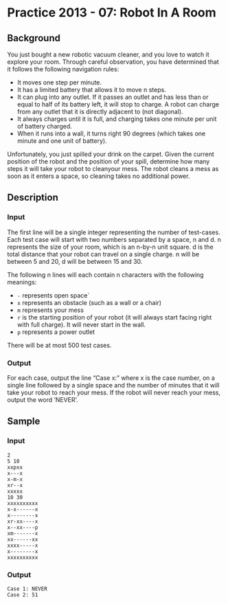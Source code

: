 # Practice 2013 - 07: Robot In A Room

## Background
You just bought a new robotic vacuum cleaner, and you love to watch it explore
your room. Through careful observation, you have determined that it follows the
following navigation rules:
- It moves one step per minute.
- It has a limited battery that allows it to move n steps.
- It can plug into any outlet. If it passes an outlet and has less than or equal
    to half of its battery left, it will stop to charge. A robot can charge from
    any outlet that it is directly adjacent to (not diagonal).
- It always charges until it is full, and charging takes one minute per unit of
    battery charged.
- When it runs into a wall, it turns right 90 degrees
    (which takes one minute and one unit of battery).

Unfortunately, you just spilled your drink on the carpet. Given the current
position of the robot and the position of your spill, determine how many steps
it will take your robot to cleanyour mess. The robot cleans a mess as soon as it
enters a space, so cleaning takes no additional power.

## Description

### Input
The first line will be a single integer representing the number of test-cases.
Each test case will start with two numbers separated by a space, n and d. n
represents the size of your room, which is an n-by-n unit square. d is the total
distance that your robot can travel on a single charge. n will be between 5 and
20, d will be between 15 and 30.

The following n lines will each contain n characters with the
following meanings:
- `-` represents open space`
- `x` represents an obstacle (such as a wall or a chair)
- `m` represents your mess
- `r` is the starting position of your robot (it will always start facing right
    with full charge). It will never start in the wall.
- `p` represents a power outlet

There will be at most 500 test cases.

### Output
For each case, output the line “Case x:” where x is the case number, on a single
line followed by a single space and the number of minutes that it will take your
robot to reach your mess. If the robot will never reach your mess, output the
word ’NEVER’.

## Sample
### Input
```
2
5 10
xxpxx
x---x
x-m-x
xr--x
xxxxx
10 30
xxxxxxxxxx
x-x------x
x--------x
xr-xx----x
x--xx----p
xm-------x
xx------xx
xxxx-----x
x--------x
xxxxxxxxxx
```

### Output
```
Case 1: NEVER
Case 2: 51
```
